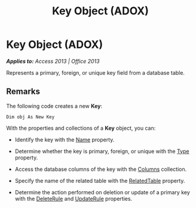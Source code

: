 ﻿---
title: Key Object (ADOX)
TOCTitle: Key Object (ADOX)
ms:assetid: 727198ec-57d2-7766-790c-370beb931de6
ms:mtpsurl: https://msdn.microsoft.com/en-us/library/JJ249461(v=office.15)
ms:contentKeyID: 48545608
ms.date: 09/18/2015
mtps_version: v=office.15
---

# Key Object (ADOX)


_**Applies to:** Access 2013 | Office 2013_

Represents a primary, foreign, or unique key field from a database table.

## Remarks

The following code creates a new **Key**:

    Dim obj As New Key

With the properties and collections of a **Key** object, you can:

  - Identify the key with the [Name](name-property-adox.md) property.

  - Determine whether the key is primary, foreign, or unique with the [Type](https://msdn.microsoft.com/en-us/library/jj248879\(v=office.15\)) property.

  - Access the database columns of the key with the [Columns](columns-collection-adox.md) collection.

  - Specify the name of the related table with the [RelatedTable](relatedtable-property-adox.md) property.

  - Determine the action performed on deletion or update of a primary key with the [DeleteRule](deleterule-property-adox.md) and [UpdateRule](updaterule-property-adox.md) properties.

